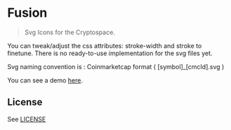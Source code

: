 Fusion 
======

> Svg Icons for the Cryptospace.

You can tweak/adjust the css attributes: stroke-width and stroke to finetune.
There is no ready-to-use implementation for the svg files yet.

Svg naming convention is : Coinmarketcap format ( [symbol]_[cmcId].svg )



You can see a demo [here](https://fusion.li).


License
-----
See [LICENSE](LICENSE)